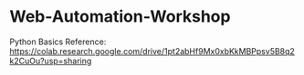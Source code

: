 # Web-Automation-Workshop


Python Basics Reference: https://colab.research.google.com/drive/1pt2abHf9Mx0xbKkMBPpsv5B8q2k2CuOu?usp=sharing
